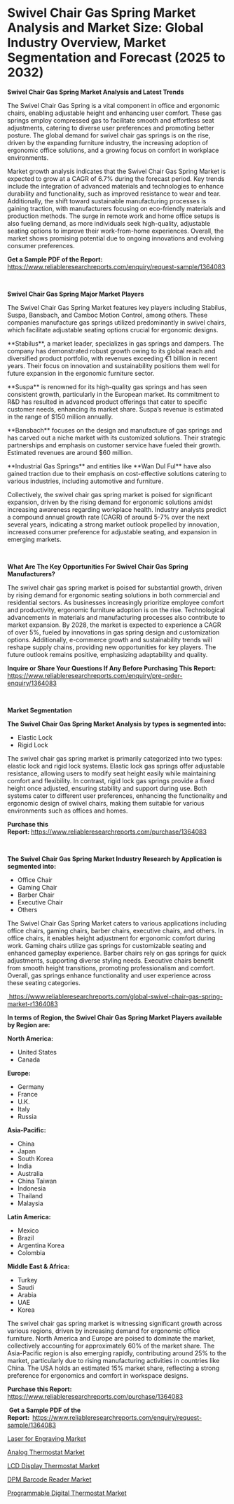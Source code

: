 <p><h1>Swivel Chair Gas Spring Market Analysis and Market Size: Global Industry Overview, Market Segmentation and Forecast (2025 to 2032)</h1></p><p><strong>Swivel Chair Gas Spring Market Analysis and Latest Trends</strong></p>
<p><p>The Swivel Chair Gas Spring is a vital component in office and ergonomic chairs, enabling adjustable height and enhancing user comfort. These gas springs employ compressed gas to facilitate smooth and effortless seat adjustments, catering to diverse user preferences and promoting better posture. The global demand for swivel chair gas springs is on the rise, driven by the expanding furniture industry, the increasing adoption of ergonomic office solutions, and a growing focus on comfort in workplace environments. </p><p>Market growth analysis indicates that the Swivel Chair Gas Spring Market is expected to grow at a CAGR of 6.7% during the forecast period. Key trends include the integration of advanced materials and technologies to enhance durability and functionality, such as improved resistance to wear and tear. Additionally, the shift toward sustainable manufacturing processes is gaining traction, with manufacturers focusing on eco-friendly materials and production methods. The surge in remote work and home office setups is also fueling demand, as more individuals seek high-quality, adjustable seating options to improve their work-from-home experiences. Overall, the market shows promising potential due to ongoing innovations and evolving consumer preferences.</p></p>
<p><strong>Get a Sample PDF of the Report:&nbsp;</strong> <a href="https://www.reliableresearchreports.com/enquiry/request-sample/1364083?utm_campaign=33&utm_medium=2&utm_source=Github&utm_content=ia&utm_term=19022025&utm_id=swivel-chair-gas-spring">https://www.reliableresearchreports.com/enquiry/request-sample/1364083</a></p>
<p>&nbsp;</p>
<p><strong>Swivel Chair Gas Spring Major Market Players</strong></p>
<p><p>The Swivel Chair Gas Spring Market features key players including Stabilus, Suspa, Bansbach, and Camboc Motion Control, among others. These companies manufacture gas springs utilized predominantly in swivel chairs, which facilitate adjustable seating options crucial for ergonomic designs.</p><p>**Stabilus**, a market leader, specializes in gas springs and dampers. The company has demonstrated robust growth owing to its global reach and diversified product portfolio, with revenues exceeding €1 billion in recent years. Their focus on innovation and sustainability positions them well for future expansion in the ergonomic furniture sector.</p><p>**Suspa** is renowned for its high-quality gas springs and has seen consistent growth, particularly in the European market. Its commitment to R&D has resulted in advanced product offerings that cater to specific customer needs, enhancing its market share. Suspa’s revenue is estimated in the range of $150 million annually.</p><p>**Bansbach** focuses on the design and manufacture of gas springs and has carved out a niche market with its customized solutions. Their strategic partnerships and emphasis on customer service have fueled their growth. Estimated revenues are around $60 million.</p><p>**Industrial Gas Springs** and entities like **Wan Dul Ful** have also gained traction due to their emphasis on cost-effective solutions catering to various industries, including automotive and furniture. </p><p>Collectively, the swivel chair gas spring market is poised for significant expansion, driven by the rising demand for ergonomic solutions amidst increasing awareness regarding workplace health. Industry analysts predict a compound annual growth rate (CAGR) of around 5-7% over the next several years, indicating a strong market outlook propelled by innovation, increased consumer preference for adjustable seating, and expansion in emerging markets.</p></p>
<p>&nbsp;</p>
<p><strong>What Are The Key Opportunities For Swivel Chair Gas Spring Manufacturers?</strong></p>
<p><p>The swivel chair gas spring market is poised for substantial growth, driven by rising demand for ergonomic seating solutions in both commercial and residential sectors. As businesses increasingly prioritize employee comfort and productivity, ergonomic furniture adoption is on the rise. Technological advancements in materials and manufacturing processes also contribute to market expansion. By 2028, the market is expected to experience a CAGR of over 5%, fueled by innovations in gas spring design and customization options. Additionally, e-commerce growth and sustainability trends will reshape supply chains, providing new opportunities for key players. The future outlook remains positive, emphasizing adaptability and quality.</p></p>
<p><strong>Inquire or Share Your Questions If Any Before Purchasing This Report:</strong> <a href="https://www.reliableresearchreports.com/enquiry/pre-order-enquiry/1364083?utm_campaign=33&utm_medium=2&utm_source=Github&utm_content=ia&utm_term=19022025&utm_id=swivel-chair-gas-spring">https://www.reliableresearchreports.com/enquiry/pre-order-enquiry/1364083</a></p>
<p>&nbsp;</p>
<p><strong>Market Segmentation</strong></p>
<p><strong>The Swivel Chair Gas Spring Market Analysis by types is segmented into:</strong></p>
<p><ul><li>Elastic Lock</li><li>Rigid Lock</li></ul></p>
<p><p>The swivel chair gas spring market is primarily categorized into two types: elastic lock and rigid lock systems. Elastic lock gas springs offer adjustable resistance, allowing users to modify seat height easily while maintaining comfort and flexibility. In contrast, rigid lock gas springs provide a fixed height once adjusted, ensuring stability and support during use. Both systems cater to different user preferences, enhancing the functionality and ergonomic design of swivel chairs, making them suitable for various environments such as offices and homes.</p></p>
<p><strong>Purchase this Report:&nbsp;</strong><a href="https://www.reliableresearchreports.com/purchase/1364083?utm_campaign=33&utm_medium=2&utm_source=Github&utm_content=ia&utm_term=19022025&utm_id=swivel-chair-gas-spring">https://www.reliableresearchreports.com/purchase/1364083</a></p>
<p>&nbsp;</p>
<p><strong>The Swivel Chair Gas Spring Market Industry Research by Application is segmented into:</strong></p>
<p><ul><li>Office Chair</li><li>Gaming Chair</li><li>Barber Chair</li><li>Executive Chair</li><li>Others</li></ul></p>
<p><p>The Swivel Chair Gas Spring Market caters to various applications including office chairs, gaming chairs, barber chairs, executive chairs, and others. In office chairs, it enables height adjustment for ergonomic comfort during work. Gaming chairs utilize gas springs for customizable seating and enhanced gameplay experience. Barber chairs rely on gas springs for quick adjustments, supporting diverse styling needs. Executive chairs benefit from smooth height transitions, promoting professionalism and comfort. Overall, gas springs enhance functionality and user experience across these seating categories.</p></p>
<p><a href="https://www.reliableresearchreports.com/global-swivel-chair-gas-spring-market-r1364083?utm_campaign=33&utm_medium=2&utm_source=Github&utm_content=ia&utm_term=19022025&utm_id=swivel-chair-gas-spring">&nbsp;https://www.reliableresearchreports.com/global-swivel-chair-gas-spring-market-r1364083</a></p>
<p><strong>In terms of Region, the Swivel Chair Gas Spring Market Players available by Region are:</strong></p>
<p>
    <p> <strong> North America: </strong>
        <ul>
            <li>United States</li>
            <li>Canada</li>
        </ul>
        </p> 
    <p> <strong> Europe: </strong>
        <ul>
            <li>Germany</li>
            <li>France</li>
            <li>U.K.</li>
            <li>Italy</li>
            <li>Russia</li>
        </ul>
        </p> 
    <p> <strong> Asia-Pacific: </strong>
        <ul>
            <li>China</li>
            <li>Japan</li>
            <li>South Korea</li>
            <li>India</li>
            <li>Australia</li>
            <li>China Taiwan</li>
            <li>Indonesia</li>
            <li>Thailand</li>
            <li>Malaysia</li>
        </ul>
        </p> 
    <p> <strong> Latin America: </strong>
        <ul>
            <li>Mexico</li>
            <li>Brazil</li>
            <li>Argentina Korea</li>
            <li>Colombia</li>
        </ul>
        </p> 
    <p> <strong> Middle East & Africa: </strong>
        <ul>
            <li>Turkey</li>
            <li>Saudi</li>
            <li>Arabia</li>
            <li>UAE</li>
            <li>Korea</li>
        </ul>
    </p>
    </p>
<p><p>The swivel chair gas spring market is witnessing significant growth across various regions, driven by increasing demand for ergonomic office furniture. North America and Europe are poised to dominate the market, collectively accounting for approximately 60% of the market share. The Asia-Pacific region is also emerging rapidly, contributing around 25% to the market, particularly due to rising manufacturing activities in countries like China. The USA holds an estimated 15% market share, reflecting a strong preference for ergonomics and comfort in workspace designs.</p></p>
<p><strong>Purchase this Report: </strong><a href="https://www.reliableresearchreports.com/purchase/1364083?utm_campaign=33&utm_medium=2&utm_source=Github&utm_content=ia&utm_term=19022025&utm_id=swivel-chair-gas-spring">https://www.reliableresearchreports.com/purchase/1364083</a></p>
<p>&nbsp;<strong>Get a Sample PDF of the Report:&nbsp;&nbsp;</strong><a href="https://www.reliableresearchreports.com/enquiry/request-sample/1364083?utm_campaign=33&utm_medium=2&utm_source=Github&utm_content=ia&utm_term=19022025&utm_id=swivel-chair-gas-spring">https://www.reliableresearchreports.com/enquiry/request-sample/1364083</a></p>
<p><strong></strong></p>
<p><p><a href="https://github.com/akrachveslov/Market-Research-Report-List-1/blob/main/laser-for-engraving-market.md?utm_campaign=33&utm_medium=2&utm_source=Github&utm_content=ia&utm_term=19022025&utm_id=swivel-chair-gas-spring">Laser for Engraving Market</a></p><p><a href="https://github.com/lynlynyusay/Market-Research-Report-List-1/blob/main/analog-thermostat-market.md?utm_campaign=33&utm_medium=2&utm_source=Github&utm_content=ia&utm_term=19022025&utm_id=swivel-chair-gas-spring">Analog Thermostat Market</a></p><p><a href="https://github.com/balapopepi/Market-Research-Report-List-1/blob/main/lcd-display-thermostat-market.md?utm_campaign=33&utm_medium=2&utm_source=Github&utm_content=ia&utm_term=19022025&utm_id=swivel-chair-gas-spring">LCD Display Thermostat Market</a></p><p><a href="https://github.com/spoorsusama/Market-Research-Report-List-1/blob/main/dpm-barcode-reader-market.md?utm_campaign=33&utm_medium=2&utm_source=Github&utm_content=ia&utm_term=19022025&utm_id=swivel-chair-gas-spring">DPM Barcode Reader Market</a></p><p><a href="https://github.com/tashipmhuiri/Market-Research-Report-List-1/blob/main/programmable-digital-thermostat-market.md?utm_campaign=33&utm_medium=2&utm_source=Github&utm_content=ia&utm_term=19022025&utm_id=swivel-chair-gas-spring">Programmable Digital Thermostat Market</a></p></p>